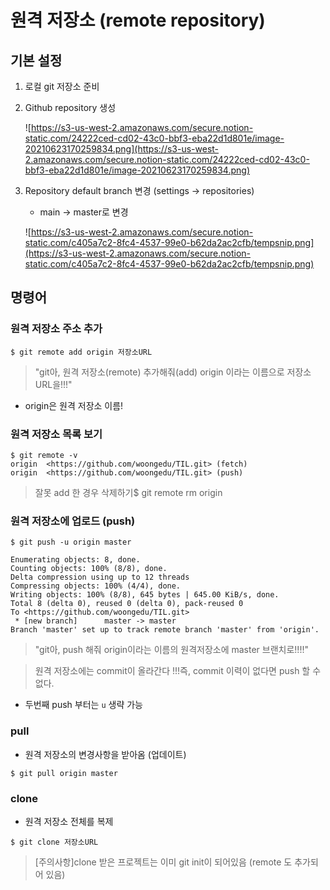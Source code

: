 # **원격 저장소 (remote repository)**

## **기본 설정**

1. 로컬 git 저장소 준비

2. Github repository 생성

   ![https://s3-us-west-2.amazonaws.com/secure.notion-static.com/24222ced-cd02-43c0-bbf3-eba22d1d801e/image-20210623170259834.png](https://s3-us-west-2.amazonaws.com/secure.notion-static.com/24222ced-cd02-43c0-bbf3-eba22d1d801e/image-20210623170259834.png)

3. Repository default branch 변경 (settings -> repositories)

   - main -> master로 변경

   ![https://s3-us-west-2.amazonaws.com/secure.notion-static.com/c405a7c2-8fc4-4537-99e0-b62da2ac2cfb/tempsnip.png](https://s3-us-west-2.amazonaws.com/secure.notion-static.com/c405a7c2-8fc4-4537-99e0-b62da2ac2cfb/tempsnip.png)

## **명령어**

### **원격 저장소 주소 추가**

```
$ git remote add origin 저장소URL
```

> "git아, 원격 저장소(remote) 추가해줘(add) origin 이라는 이름으로 저장소  URL을!!!"

- origin은 원격 저장소 이름!

### **원격 저장소 목록 보기**

```
$ git remote -v
origin  <https://github.com/woongedu/TIL.git> (fetch)
origin  <https://github.com/woongedu/TIL.git> (push)
```

> 잘못 add 한 경우 삭제하기$ git remote rm origin

### **원격 저장소에 업로드 (push)**

```
$ git push -u origin master

Enumerating objects: 8, done.
Counting objects: 100% (8/8), done.
Delta compression using up to 12 threads
Compressing objects: 100% (4/4), done.
Writing objects: 100% (8/8), 645 bytes | 645.00 KiB/s, done.
Total 8 (delta 0), reused 0 (delta 0), pack-reused 0
To <https://github.com/woongedu/TIL.git>
 * [new branch]      master -> master
Branch 'master' set up to track remote branch 'master' from 'origin'.
```

> "git아, push 해줘 origin이라는 이름의 원격저장소에 master 브랜치로!!!!"

> 원격 저장소에는 commit이 올라간다 !!!즉, commit 이력이 없다면 push 할 수 없다.

- 두번째 push 부터는 `u` 생략 가능

### **pull**

- 원격 저장소의 변경사항을 받아옴 (업데이트)

```
$ git pull origin master
```

### **clone**

- 원격 저장소 전체를 복제

```
$ git clone 저장소URL
```

> [주의사항]clone 받은 프로젝트는 이미 git init이 되어있음 (remote 도 추가되어 있음)